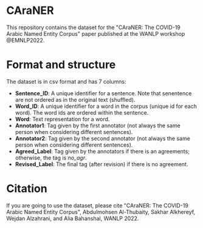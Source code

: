 # CAraNER

This repository contains the dataset for the "CAraNER: The COVID-19 Arabic Named Entity Corpus" paper published at the WANLP workshop @EMNLP2022.

# Format and structure
The dataset is in csv format and has 7 columns:

- **Sentence_ID**: A unique identifier for a sentence. Note that senentence are not ordered as in the original text (shuffled).
- **Word_ID**: A unique identifier for a word in the corpus (unique id for each word). The word ids are ordered within the sentence.
- **Word**: Text representation for a word.
- **Annotator1**: Tag given by the first annotator (not always the same person when considering different sentences).
- **Annotator2**: Tag given by the second annotator (not always the same person when considering different sentences).
- **Agreed_Label**: Tag given by the annotators if there is an agreements; otherwise, the tag is *no_agr*.
- **Revised_Label**: The final tag (after revision) if there is no agreement.

# Citation
If you are going to use the dataset, please cite "CAraNER: The COVID-19 Arabic Named Entity Corpus", Abdulmohsen Al-Thubaity, Sakhar Alkhereyf, Wejdan Alzahrani, and Alia Bahanshal, WANLP 2022.
